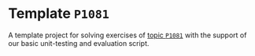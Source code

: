 # Template `P1081`

A template project for solving exercises of [topic `P1081`](https://github.com/INBGM0212-2023/exercises/blob/main/week-08/P1081/README.md) with the support of our basic unit-testing and evaluation script.